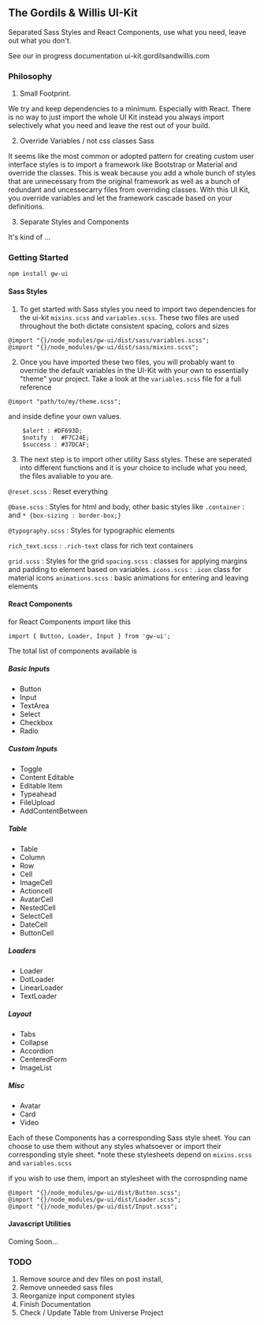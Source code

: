 
## The Gordils & Willis UI-Kit

Separated Sass Styles and React Components, use what you need, leave out what you don't.

See our in progress documentation  ui-kit.gordilsandwillis.com

### Philosophy

1. Small Footprint.

We try and keep dependencies to a minimum. Especially with React. There is no way to just import the whole UI Kit instead you always import selectively what you need and leave the rest out of your build.

2. Override Variables / not css classes Sass

It seems like the most common or adopted pattern for creating custom user interface styles is to import a framework like Bootstrap or Material and override the classes. This is weak because you add a whole bunch of styles that are unnecessary from the original framework as well as a bunch of redundant and uncessecarry files from overriding classes. With this UI Kit, you override variables and let the framework cascade based on your definitions.

3. Separate Styles and Components

It's kind of ...

### Getting Started

```
npm install gw-ui
```

#### Sass Styles

1. To get started with Sass styles you need to import two dependencies for the ui-kit `mixins.scss` and `variables.scss`. These two files are used throughout the both dictate consistent spacing, colors and sizes

```
@import "{}/node_modules/gw-ui/dist/sass/variables.scss";
@import "{}/node_modules/gw-ui/dist/sass/mixins.scss";
```

2. Once you have imported these two files, you will probably want to override the default variables in the UI-Kit with your own to essentially "theme" your project. Take a look at the `variables.scss` file for a full reference


```
@import "path/to/my/theme.scss";
```

and inside define your own values.

```
	$alert : #DF693D;
	$notify :  #F7C24E;
	$success : #37DCAF;
```

3. The next step is to import other utility Sass styles. These are seperated into different functions and it is your choice to include what you need, the files avaliable to you are.


`@reset.scss` : Reset everything

`@base.scss` : Styles for html and body, other basic styles like `.container` : and `* {box-sizing : border-box;}`

`@typography.scss` : Styles for typographic elements

`rich_text.scss` : `.rich-text` class for rich text containers

`grid.scss` : Styles for the grid
`spacing.scss` : classes for applying margins and padding to element based on variables.
`icons.scss` : `.icon` class for material icons
`animations.scss` : basic animations for entering and leaving elements

#### React Components

for React Components import like this

```
import { Button, Loader, Input } from 'gw-ui';
```

The total list of components available is

##### Basic Inputs

- Button
- Input
- TextArea
- Select
- Checkbox
- Radio

##### Custom Inputs

- Toggle
- Content Editable
- Editable Item
- Typeahead
- FileUpload
- AddContentBetween

##### Table

- Table
- Column
- Row
- Cell
- ImageCell
- Actioncell
- AvatarCell
- NestedCell
- SelectCell
- DateCell
- ButtonCell

##### Loaders

- Loader
- DotLoader
- LinearLoader
- TextLoader

##### Layout

- Tabs
- Collapse
- Accordion
- CenteredForm
- ImageList

##### Misc

- Avatar
- Card
- Video

Each of these Components has a corresponding Sass style sheet. You can choose to use them without any styles whatsoever or import their corresponding style sheet. *note these stylesheets depend on `mixins.scss` and `variables.scss`

if you wish to use them, import an stylesheet with the corrospnding name

```
@import "{}/node_modules/gw-ui/dist/Button.scss";
@import "{}/node_modules/gw-ui/dist/Loader.scss";
@import "{}/node_modules/gw-ui/dist/Input.scss";
```

#### Javascript Utilities

Coming Soon...

### TODO

1. Remove source and dev files on post install,
2. Remove unneeded sass files
3. Reorganize input component styles
3. Finish Documentation
4. Check / Update Table from Universe Project

